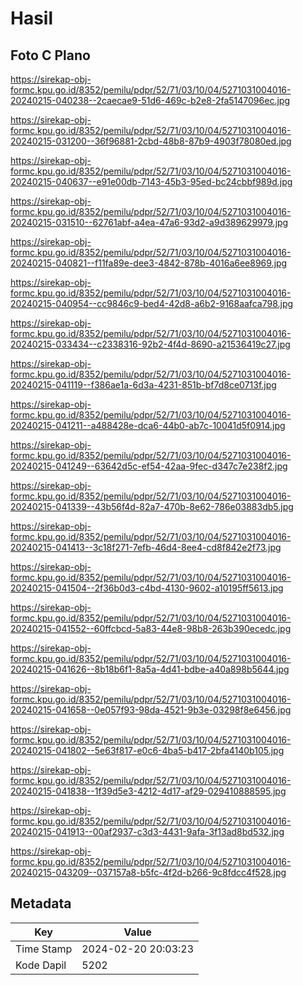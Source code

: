 # Hasil

## Foto C Plano

https://sirekap-obj-formc.kpu.go.id/8352/pemilu/pdpr/52/71/03/10/04/5271031004016-20240215-040238--2caecae9-51d6-469c-b2e8-2fa5147096ec.jpg

https://sirekap-obj-formc.kpu.go.id/8352/pemilu/pdpr/52/71/03/10/04/5271031004016-20240215-031200--36f96881-2cbd-48b8-87b9-4903f78080ed.jpg

https://sirekap-obj-formc.kpu.go.id/8352/pemilu/pdpr/52/71/03/10/04/5271031004016-20240215-040637--e91e00db-7143-45b3-95ed-bc24cbbf989d.jpg

https://sirekap-obj-formc.kpu.go.id/8352/pemilu/pdpr/52/71/03/10/04/5271031004016-20240215-031510--62761abf-a4ea-47a6-93d2-a9d389629979.jpg

https://sirekap-obj-formc.kpu.go.id/8352/pemilu/pdpr/52/71/03/10/04/5271031004016-20240215-040821--f11fa89e-dee3-4842-878b-4016a6ee8969.jpg

https://sirekap-obj-formc.kpu.go.id/8352/pemilu/pdpr/52/71/03/10/04/5271031004016-20240215-040954--cc9846c9-bed4-42d8-a6b2-9168aafca798.jpg

https://sirekap-obj-formc.kpu.go.id/8352/pemilu/pdpr/52/71/03/10/04/5271031004016-20240215-033434--c2338316-92b2-4f4d-8690-a21536419c27.jpg

https://sirekap-obj-formc.kpu.go.id/8352/pemilu/pdpr/52/71/03/10/04/5271031004016-20240215-041119--f386ae1a-6d3a-4231-851b-bf7d8ce0713f.jpg

https://sirekap-obj-formc.kpu.go.id/8352/pemilu/pdpr/52/71/03/10/04/5271031004016-20240215-041211--a488428e-dca6-44b0-ab7c-10041d5f0914.jpg

https://sirekap-obj-formc.kpu.go.id/8352/pemilu/pdpr/52/71/03/10/04/5271031004016-20240215-041249--63642d5c-ef54-42aa-9fec-d347c7e238f2.jpg

https://sirekap-obj-formc.kpu.go.id/8352/pemilu/pdpr/52/71/03/10/04/5271031004016-20240215-041339--43b56f4d-82a7-470b-8e62-786e03883db5.jpg

https://sirekap-obj-formc.kpu.go.id/8352/pemilu/pdpr/52/71/03/10/04/5271031004016-20240215-041413--3c18f271-7efb-46d4-8ee4-cd8f842e2f73.jpg

https://sirekap-obj-formc.kpu.go.id/8352/pemilu/pdpr/52/71/03/10/04/5271031004016-20240215-041504--2f36b0d3-c4bd-4130-9602-a10195ff5613.jpg

https://sirekap-obj-formc.kpu.go.id/8352/pemilu/pdpr/52/71/03/10/04/5271031004016-20240215-041552--60ffcbcd-5a83-44e8-98b8-263b390ecedc.jpg

https://sirekap-obj-formc.kpu.go.id/8352/pemilu/pdpr/52/71/03/10/04/5271031004016-20240215-041626--8b18b6f1-8a5a-4d41-bdbe-a40a898b5644.jpg

https://sirekap-obj-formc.kpu.go.id/8352/pemilu/pdpr/52/71/03/10/04/5271031004016-20240215-041658--0e057f93-98da-4521-9b3e-03298f8e6456.jpg

https://sirekap-obj-formc.kpu.go.id/8352/pemilu/pdpr/52/71/03/10/04/5271031004016-20240215-041802--5e63f817-e0c6-4ba5-b417-2bfa4140b105.jpg

https://sirekap-obj-formc.kpu.go.id/8352/pemilu/pdpr/52/71/03/10/04/5271031004016-20240215-041838--1f39d5e3-4212-4d17-af29-029410888595.jpg

https://sirekap-obj-formc.kpu.go.id/8352/pemilu/pdpr/52/71/03/10/04/5271031004016-20240215-041913--00af2937-c3d3-4431-9afa-3f13ad8bd532.jpg

https://sirekap-obj-formc.kpu.go.id/8352/pemilu/pdpr/52/71/03/10/04/5271031004016-20240215-043209--037157a8-b5fc-4f2d-b266-9c8fdcc4f528.jpg


## Metadata

| Key        | Value               |
| ---------- | ------------------- |
| Time Stamp | 2024-02-20 20:03:23 |
| Kode Dapil | 5202                |



